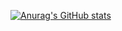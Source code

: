 [![Anurag's GitHub stats](https://github-readme-stats.vercel.app/api?username=bbuucckkyy)](https://github.com/anuraghazra/github-readme-stats)
